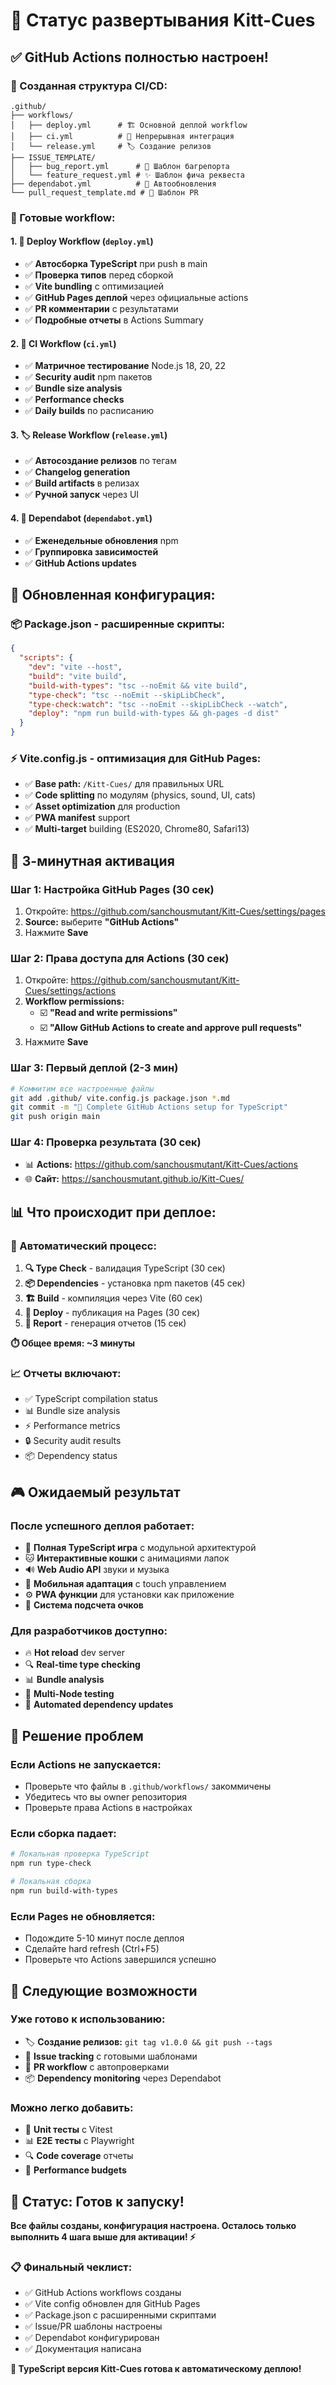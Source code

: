 # 🚀 Статус развертывания Kitt-Cues

## ✅ GitHub Actions полностью настроен!

### 📁 Созданная структура CI/CD:

```
.github/
├── workflows/
│   ├── deploy.yml      # 🏗️ Основной деплой workflow
│   ├── ci.yml          # 🔄 Непрерывная интеграция
│   └── release.yml     # 🏷️ Создание релизов
├── ISSUE_TEMPLATE/
│   ├── bug_report.yml      # 🐛 Шаблон багрепорта
│   └── feature_request.yml # ✨ Шаблон фича реквеста
├── dependabot.yml          # 🤖 Автообновления
└── pull_request_template.md # 📝 Шаблон PR
```

### 🎯 Готовые workflow:

#### **1. 🚀 Deploy Workflow (`deploy.yml`)**
- ✅ **Автосборка TypeScript** при push в main
- ✅ **Проверка типов** перед сборкой
- ✅ **Vite bundling** с оптимизацией
- ✅ **GitHub Pages деплой** через официальные actions
- ✅ **PR комментарии** с результатами
- ✅ **Подробные отчеты** в Actions Summary

#### **2. 🔄 CI Workflow (`ci.yml`)**
- ✅ **Матричное тестирование** Node.js 18, 20, 22
- ✅ **Security audit** npm пакетов
- ✅ **Bundle size analysis**
- ✅ **Performance checks**
- ✅ **Daily builds** по расписанию

#### **3. 🏷️ Release Workflow (`release.yml`)**
- ✅ **Автосоздание релизов** по тегам
- ✅ **Changelog generation**
- ✅ **Build artifacts** в релизах
- ✅ **Ручной запуск** через UI

#### **4. 🤖 Dependabot (`dependabot.yml`)**
- ✅ **Еженедельные обновления** npm
- ✅ **Группировка зависимостей**
- ✅ **GitHub Actions updates**

## 🔧 Обновленная конфигурация:

### **📦 Package.json - расширенные скрипты:**
```json
{
  "scripts": {
    "dev": "vite --host",
    "build": "vite build", 
    "build-with-types": "tsc --noEmit && vite build",
    "type-check": "tsc --noEmit --skipLibCheck",
    "type-check:watch": "tsc --noEmit --skipLibCheck --watch",
    "deploy": "npm run build-with-types && gh-pages -d dist"
  }
}
```

### **⚡ Vite.config.js - оптимизация для GitHub Pages:**
- ✅ **Base path:** `/Kitt-Cues/` для правильных URL
- ✅ **Code splitting** по модулям (physics, sound, UI, cats)
- ✅ **Asset optimization** для production
- ✅ **PWA manifest** support
- ✅ **Multi-target** building (ES2020, Chrome80, Safari13)

## 🎯 3-минутная активация

### **Шаг 1: Настройка GitHub Pages (30 сек)**
1. Откройте: https://github.com/sanchousmutant/Kitt-Cues/settings/pages
2. **Source:** выберите **"GitHub Actions"**
3. Нажмите **Save**

### **Шаг 2: Права доступа для Actions (30 сек)**
1. Откройте: https://github.com/sanchousmutant/Kitt-Cues/settings/actions
2. **Workflow permissions:**
   - ☑️ **"Read and write permissions"** 
   - ☑️ **"Allow GitHub Actions to create and approve pull requests"**
3. Нажмите **Save**

### **Шаг 3: Первый деплой (2-3 мин)**
```bash
# Коммитим все настроенные файлы
git add .github/ vite.config.js package.json *.md
git commit -m "🚀 Complete GitHub Actions setup for TypeScript"
git push origin main
```

### **Шаг 4: Проверка результата (30 сек)**
- 📊 **Actions:** https://github.com/sanchousmutant/Kitt-Cues/actions
- 🌐 **Сайт:** https://sanchousmutant.github.io/Kitt-Cues/

## 📊 Что происходит при деплое:

### **🔄 Автоматический процесс:**
1. **🔍 Type Check** - валидация TypeScript (30 сек)
2. **📦 Dependencies** - установка npm пакетов (45 сек) 
3. **🏗️ Build** - компиляция через Vite (60 сек)
4. **🚀 Deploy** - публикация на Pages (30 сек)
5. **📝 Report** - генерация отчетов (15 сек)

**⏱️ Общее время: ~3 минуты**

### **📈 Отчеты включают:**
- ✅ TypeScript compilation status
- 📊 Bundle size analysis  
- ⚡ Performance metrics
- 🔒 Security audit results
- 📦 Dependency status

## 🎮 Ожидаемый результат

### **После успешного деплоя работает:**
- 🎱 **Полная TypeScript игра** с модульной архитектурой
- 🐱 **Интерактивные кошки** с анимациями лапок
- 🔊 **Web Audio API** звуки и музыка
- 📱 **Мобильная адаптация** с touch управлением
- ⚙️ **PWA функции** для установки как приложение
- 🎯 **Система подсчета очков**

### **Для разработчиков доступно:**
- 🔥 **Hot reload** dev server
- 🔍 **Real-time type checking**
- 📊 **Bundle analysis** 
- 🧪 **Multi-Node testing**
- 🤖 **Automated dependency updates**

## 🚨 Решение проблем

### **Если Actions не запускается:**
- Проверьте что файлы в `.github/workflows/` закоммичены
- Убедитесь что вы owner репозитория
- Проверьте права Actions в настройках

### **Если сборка падает:**
```bash
# Локальная проверка TypeScript
npm run type-check

# Локальная сборка  
npm run build-with-types
```

### **Если Pages не обновляется:**
- Подождите 5-10 минут после деплоя
- Сделайте hard refresh (Ctrl+F5)
- Проверьте что Actions завершился успешно

## 🎯 Следующие возможности

### **Уже готово к использованию:**
- 🏷️ **Создание релизов:** `git tag v1.0.0 && git push --tags`
- 📝 **Issue tracking** с готовыми шаблонами
- 🔄 **PR workflow** с автопроверками
- 📦 **Dependency monitoring** через Dependabot

### **Можно легко добавить:**
- 🧪 **Unit тесты** с Vitest
- 📊 **E2E тесты** с Playwright  
- 🔍 **Code coverage** отчеты
- 🎯 **Performance budgets**

## 🚀 Статус: Готов к запуску!

**Все файлы созданы, конфигурация настроена. 
Осталось только выполнить 4 шага выше для активации! ⚡**

### **📋 Финальный чеклист:**
- ✅ GitHub Actions workflows созданы
- ✅ Vite config обновлен для GitHub Pages  
- ✅ Package.json с расширенными скриптами
- ✅ Issue/PR шаблоны настроены
- ✅ Dependabot конфигурирован
- ✅ Документация написана

**🎱 TypeScript версия Kitt-Cues готова к автоматическому деплою!**